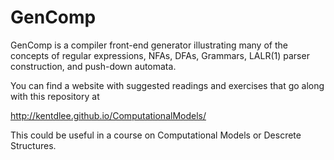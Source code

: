 # GenComp
GenComp is a compiler front-end generator illustrating many of the concepts of regular expressions, NFAs, DFAs, Grammars, LALR(1) parser construction, and push-down automata.

You can find a website with suggested readings and exercises that go along with this repository at 

http://kentdlee.github.io/ComputationalModels/

This could be useful in a course on Computational Models or Descrete Structures.
